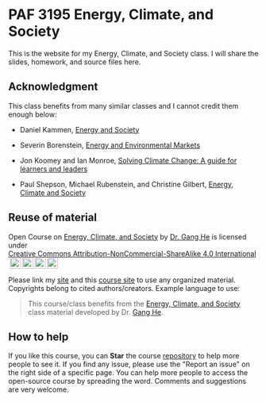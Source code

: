# PAF 3195 Energy, Climate, and Society

This is the website for my Energy, Climate, and Society class. I will share the slides, homework, and source files here.  

## Acknowledgment

This class benefits from many similar classes and I cannot credit them enough below:  

- Daniel Kammen, [Energy and Society](http://kammen.berkeley.edu/)  

- Severin Borenstein, [Energy and Environmental Markets](http://courses.haas.berkeley.edu/descriptions/Descriptions/EWMBA212-1_Spring14.htm)  

- Jon Koomey and Ian Monroe, [Solving Climate Change: A guide for learners and leaders](https://doi.org/10.1088/978-0-7503-4032-8)  

-  Paul Shepson, Michael Rubenstein, and  Christine Gilbert, [Energy, Climate and Society ](https://news.stonybrook.edu/university/new-course-on-energy-climate-and-society-is-a-cross-college-collaboration/)


## Reuse of material

<p xmlns:cc="http://creativecommons.org/ns#" xmlns:dct="http://purl.org/dc/terms/">Open Course on <a property="dct:title" rel="cc:attributionURL" href="https://drganghe.github.io/energy-climate-society/">Energy, Climate, and Society</a> by <a rel="cc:attributionURL dct:creator" property="cc:attributionName" href="https://drganghe.github.io/">Dr. Gang He</a> is licensed under <a href="https://creativecommons.org/licenses/by-nc-sa/4.0/?ref=chooser-v1" target="_blank" rel="license noopener noreferrer" style="display:inline-block;">Creative Commons Attribution-NonCommercial-ShareAlike 4.0 International <img style="height:22px!important;margin-left:3px;vertical-align:text-bottom;" src="https://mirrors.creativecommons.org/presskit/icons/cc.svg?ref=chooser-v1" alt=""><img style="height:22px!important;margin-left:3px;vertical-align:text-bottom;" src="https://mirrors.creativecommons.org/presskit/icons/by.svg?ref=chooser-v1" alt=""><img style="height:22px!important;margin-left:3px;vertical-align:text-bottom;" src="https://mirrors.creativecommons.org/presskit/icons/nc.svg?ref=chooser-v1" alt=""><img style="height:22px!important;margin-left:3px;vertical-align:text-bottom;" src="https://mirrors.creativecommons.org/presskit/icons/sa.svg?ref=chooser-v1" alt=""></a></p> 

Please link my [site](https://drganghe.github.io) and this [course site](https://drganghe.github.io/energy-climate-society) to use any organized material. Copyrights belong to cited authors/creators. Example language to use:

> This course/class benefits from the [Energy, Climate, and Society](https://drganghe.github.io/energy-climate-society) class material developed by Dr. [Gang He](https://drganghe.github.io).


## How to help  

If you like this course, you can **Star** the course [repository](https://github.com/drganghe/energy-climate-society) to help more people to see it. If you find any issue, please use the "Report an issue" on the right side of a specific page. You can help more people to access the open-source course by spreading the word. Comments and suggestions are very welcome.
